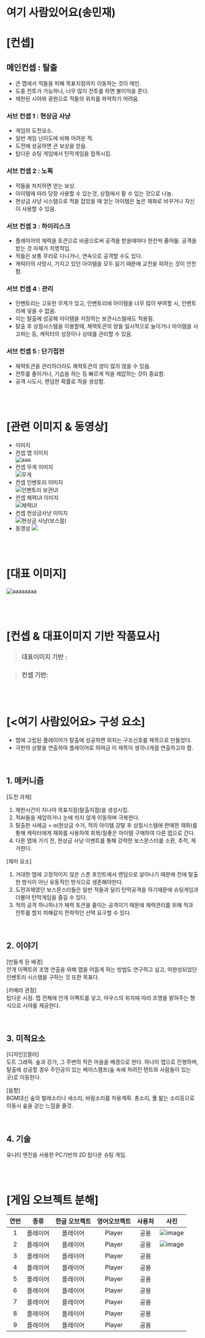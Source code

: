# 여기 사람있어요(송민재)

# [컨셉]

## 메인컨셉 : 탈출  

- 큰 맵에서 적들을 피해 목표지점까지 이동하는 것이 메인.  
- 도중 전투가 가능하나, 너무 많이 전투를 하면 불이익을 준다.
- 제한된 시야와 광원으로 적들의 위치를 파악하기 어려움.

### 서브 컨셉 1 : 현상금 사냥  

- 게임의 도전요소.  
- 일반 게임 난이도에 비해 어려운 적.  
- 도전에 성공하면 큰 보상을 얻음.  
- 탑다운 슈팅 게임에서 탄막게임을 접목시킴.  

### 서브 컨셉 2 : 노획  

- 적들을 처치하면 얻는 보상.
- 아이템에 따라 당장 사용할 수 있는것, 상점에서 팔 수 있는 것으로 나눔.
- 현상금 사냥 시스템으로 적을 잡았을 때 얻는 아이템은 높은 재화로 바꾸거나 자신이 사용할 수 있음.  

### 서브 컨셉 3 : 하이리스크

- 플레이어의 체력을 토큰으로 바꿈으로써 공격을 받을때마다 한칸씩 줄어듦. 공격을 받는 것 자체가 치명적임.
- 적들은 보통 무리로 다니거나, 연속으로 공격할 수도 있다.
- 캐릭터의 사망시, 가지고 있던 아이템을 모두 잃기 때문에 교전을 피하는 것이 안전함.

### 서브 컨셉 4 : 관리

- 인벤토리는 고유한 무게가 있고, 인벤토리에 아이템을 너무 많이 부여할 시, 인벤토리에 넣을 수 없음.
- 이는 탈출에 성공해 아이템을 저장하는 보관시스템에도 적용됨.
- 탈출 후 상점시스템을 이용할때, 체력토큰의 양을 일시적으로 늘이거나 아이템을 사고파는 등, 캐릭터의 성장이나 상태를 관리할 수 있음.  

### 서브 컨셉 5 : 단기접전  

- 체력토큰을 관리하더라도 체력토큰의 양이 많지 않을 수 있음.
- 전투를 줄이거나, 기습을 하는 등 빠르게 적을 제압하는 것이 중요함.
- 공격 시도시, 랜덤한 확률로 적을 생성함.

<br><br>  

# [관련 이미지 & 동영상]

- 이미지
- 컨셉 맵 이미지  
  ![aaa](https://github.com/HardtackWithStew/HardtackWithStew.github.io/assets/128970120/3597c5dc-4b84-42cf-b187-35302c3556f7)
  <br>
- 컨셉 무게 이미지  
  ![무게](https://github.com/HardtackWithStew/HardtackWithStew.github.io/assets/128970120/69091e74-f130-4048-a5b5-0d26c389419e)
- 컨셉 인벤토리 이미지  
  ![인벤토리 보관UI](https://github.com/HardtackWithStew/HardtackWithStew.github.io/assets/128970120/3eae1bde-7741-48f6-9a83-1991ab26a6ee)
- 컨셉 체력UI 이미지  
  ![체력UI](https://github.com/HardtackWithStew/HardtackWithStew.github.io/assets/128970120/bff0a685-9e15-4c47-a047-14e54c537ef5)
  <br>
- 컨셉 현상금사냥 이미지  
  ![현상금 사냥(보스몹)](https://github.com/HardtackWithStew/HardtackWithStew.github.io/assets/128970120/01c670de-66be-4cc6-820a-4d69312af334)
- 동영상
  [![](./img/그림.png)](https://www.youtube.com/watch?v=5xy4n73WOMM)

<br><br>

# [대표 이미지]

![aaaaaaaa](https://github.com/HardtackWithStew/HardtackWithStew.github.io/assets/128970120/05845ae2-1066-4cd8-806d-869ec08d91c2)


<br><br>

# [컨셉 & 대표이미지 기반 작품묘사]

> ### 대표이미지 기반 :

> ### 컨셉 기반:

<br><br>

# [<여기 사람있어요> 구성 요소]  

- 맵에 고립된 플레이어가 탈출에 성공하면 외치는 구조신호를 제목으로 만들었다.
- 극한의 상황을 연출하여 플레이어로 하여금 이 제목이 생각나게끔 연출하고자 함.

<br>

## 1. 메커니즘

[도전 과제]

1. 제한시간이 지나야 목표지점(탈출지점)을 생성시킴.
2. 적AI들을 제압하거나 눈에 띄지 않게 이동하며 극복한다.
3. 탈출한 사례금 + α(현상금 수거, 적의 아이템 강탈 후 상점시스템에 판매한 재화)를 통해 캐릭터에게 재화를 사용하여 회복/질좋은 아이템 구매하여 다른 맵으로 간다.
4. 다른 맵에 가기 전, 현상금 사냥 이벤트를 통해 강력한 보스몬스터를 소환, 추적, 제거한다.  

[재미 요소]

1. 거대한 맵에 고정적이지 않은 스폰 포인트에서 랜덤으로 살아나기 때문에 전에 탈출한 방식이 아닌 유동적인 방식으로 생존해야한다.
2. 도전과제였던 보스몬스터들은 일반 적들과 달리 탄막공격을 하기때문에 슈팅게임과 더불어 탄막게임을 즐길 수 있다.
3. 적의 공격 하나하나가 체력 토큰을 줄이는 공격이기 때문에 체력관리를 위해 적과 전투를 할지 피해갈지 전략적인 선택 요구할 수 있다.  

<br>

## 2. 이야기

[만들게 된 배경]  
안개 이펙트와 조명 연출을 위해 맵을 어둡게 하는 방법도 연구하고 싶고, 미완성되었던 인벤토리 시스템을 구하는 것 또한 목표다.  

[카메라 관점]  
탑다운 시점. 맵 전체에 안개 이펙트를 넣고, 마우스의 위치에 따라 조명을 밝혀주는 형식으로 시야를 제공한다.  

<br>

## 3. 미적요소

[디자인][컬러]  
도트 그래픽. 숲과 강가, 그 주변의 작은 마을을 배경으로 한다.
하나의 맵으로 진행하며, 탈출에 성공할 경우 주인공이 있는 베이스캠프(숲 속에 차려진 텐트와 사람들이 있는 곳)로 이동한다.  

[음향]  
BGM대신 숲의 벌레소리나 새소리, 바람소리를 차용계획.
총소리, 풀 밟는 소리등으로 이동시 숲을 걷는 느낌을 줄것.

<br>

## 4. 기술

유니티 엔진을 사용한 PC기반의 2D 탑다운 슈팅 게임.

<br> <br>

# [게임 오브젝트 분해]

|연번|종류|한글 오브젝트|영어오브젝트|사용처|사진|
|:----:|:----:|:----:|:----:|:----:|:----:|
|1|플레이어|플레이어|Player|공용|![image](https://github.com/HardtackWithStew/HardtackWithStew.github.io/assets/128970120/77a7a55c-3a57-4131-897b-02143783ecd5)|
|2|플레이어|플레이어|Player|공용|![image](https://github.com/HardtackWithStew/HardtackWithStew.github.io/assets/128970120/45efc2da-035f-4620-bcce-b624bef8f405)|
|3|플레이어|플레이어|Player|공용||
|4|플레이어|플레이어|Player|공용||
|5|플레이어|플레이어|Player|공용||
|6|플레이어|플레이어|Player|공용||
|7|플레이어|플레이어|Player|공용||
|8|플레이어|플레이어|Player|공용||
|9|플레이어|플레이어|Player|공용||

